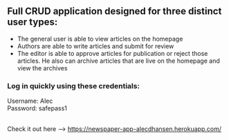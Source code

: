 <h2>Full CRUD application designed for three distinct user types:</h2>
<ul>
<li>The general user is able to view articles on the homepage</li>
<li>Authors are able to write articles and submit for review</li>
<li>The editor is able to approve articles for publication or reject those
  articles. He also can archive articles that are live on the homepage and view the archives</li>
</ul>

<h3>Log in quickly using these credentials:</h3>
Username: Alec<br>
Password: safepass1

<br>Check it out here --> https://newspaper-app-alecdhansen.herokuapp.com/ 
